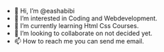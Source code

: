 - 👋 Hi, I’m @eashabibi
- 👀 I’m interested in Coding and Webdevelopment.
- 🌱 I’m currently learning Html Css Courses.
- 💞️ I’m looking to collaborate on not decided yet.
- 📫 How to reach me you can send me email.

<!---
eashabibi/eashabibi is a ✨ special ✨ repository because its `README.md` (this file) appears on your GitHub profile.
You can click the Preview link to take a look at your changes.
--->
